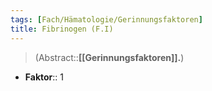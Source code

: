 ```yaml
---
tags: [Fach/Hämatologie/Gerinnungsfaktoren]
title: Fibrinogen (F.I)
---
```

> (Abstract::**[[Gerinnungsfaktoren]].**)
- **Faktor**:: 1